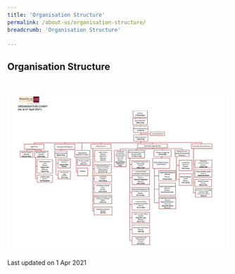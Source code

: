 ```yaml
---
title: 'Organisation Structure'
permalink: /about-us/organisation-structure/
breadcrumb: 'Organisation Structure'

---
```



Organisation Structure
---

<div class="image">
  <a href="/files/MinLaw_Organisation_Structure-01_Apr_2021.pdf">
    <br>
    <br>
    <img src="/images/MinLaw_Organisation_Structure-01_Apr_2021.png" title="Organisation Structure" alt="Organisation Structure">
  </a>
</div>

<p class="right-side-updated">Last updated on 1 Apr 2021</p>
